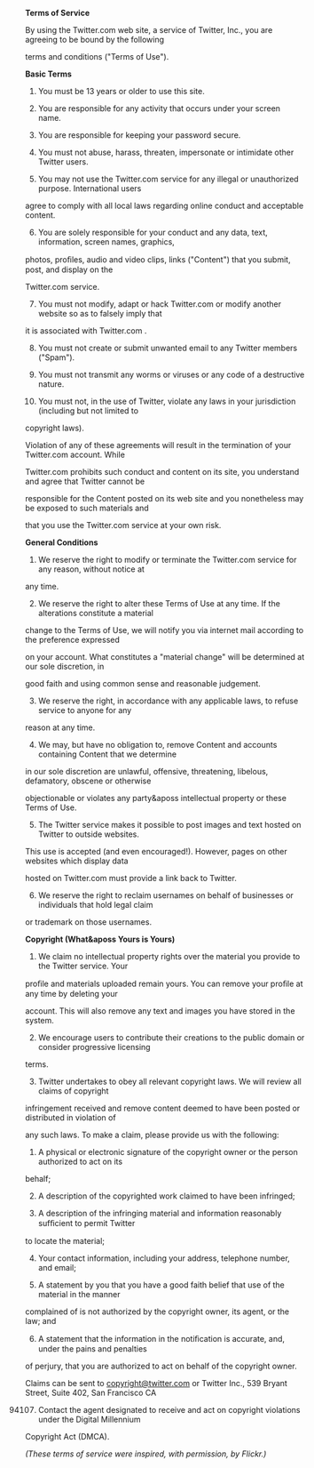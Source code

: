**Terms of Service**

By using the Twitter.com web site, a service of Twitter, Inc., you are agreeing to be bound by the following

terms and conditions ("Terms of Use").

**Basic Terms**

1. You must be 13 years or older to use this site.

2. You are responsible for any activity that occurs under your screen name.

3. You are responsible for keeping your password secure.

4. You must not abuse, harass, threaten, impersonate or intimidate other Twitter users.

5. You may not use the Twitter.com service for any illegal or unauthorized purpose. International users

agree to comply with all local laws regarding online conduct and acceptable content.

6. You are solely responsible for your conduct and any data, text, information, screen names, graphics,

photos, proﬁles, audio and video clips, links ("Content") that you submit, post, and display on the

Twitter.com service.

7. You must not modify, adapt or hack Twitter.com or modify another website so as to falsely imply that

it is associated with Twitter.com .

8. You must not create or submit unwanted email to any Twitter members ("Spam").

9. You must not transmit any worms or viruses or any code of a destructive nature.

10. You must not, in the use of Twitter, violate any laws in your jurisdiction (including but not limited to

copyright laws).

Violation of any of these agreements will result in the termination of your Twitter.com account. While

Twitter.com prohibits such conduct and content on its site, you understand and agree that Twitter cannot be

responsible for the Content posted on its web site and you nonetheless may be exposed to such materials and

that you use the Twitter.com service at your own risk.

**General Conditions**

1. We reserve the right to modify or terminate the Twitter.com service for any reason, without notice at

any time.

2. We reserve the right to alter these Terms of Use at any time. If the alterations constitute a material

change to the Terms of Use, we will notify you via internet mail according to the preference expressed

on your account. What constitutes a "material change" will be determined at our sole discretion, in

good faith and using common sense and reasonable judgement.

3. We reserve the right, in accordance with any applicable laws, to refuse service to anyone for any

reason at any time.

4. We may, but have no obligation to, remove Content and accounts containing Content that we determine

in our sole discretion are unlawful, offensive, threatening, libelous, defamatory, obscene or otherwise

objectionable or violates any party&aposs intellectual property or these Terms of Use.

5. The Twitter service makes it possible to post images and text hosted on Twitter to outside websites.

This use is accepted (and even encouraged!). However, pages on other websites which display data

hosted on Twitter.com must provide a link back to Twitter.

6. We reserve the right to reclaim usernames on behalf of businesses or individuals that hold legal claim

or trademark on those usernames.

**Copyright (What&aposs Yours is Yours)**

1. We claim no intellectual property rights over the material you provide to the Twitter service. Your

proﬁle and materials uploaded remain yours. You can remove your proﬁle at any time by deleting your

account. This will also remove any text and images you have stored in the system.

2. We encourage users to contribute their creations to the public domain or consider progressive licensing

terms.

3. Twitter undertakes to obey all relevant copyright laws. We will review all claims of copyright

infringement received and remove content deemed to have been posted or distributed in violation of

any such laws. To make a claim, please provide us with the following:

1. A physical or electronic signature of the copyright owner or the person authorized to act on its

behalf;

2. A description of the copyrighted work claimed to have been infringed;

3. A description of the infringing material and information reasonably sufﬁcient to permit Twitter

to locate the material;

4. Your contact information, including your address, telephone number, and email;

5. A statement by you that you have a good faith belief that use of the material in the manner

complained of is not authorized by the copyright owner, its agent, or the law; and

6. A statement that the information in the notiﬁcation is accurate, and, under the pains and penalties

of perjury, that you are authorized to act on behalf of the copyright owner.

Claims can be sent to copyright@twitter.com or Twitter Inc., 539 Bryant Street, Suite 402, San Francisco CA

94107. Contact the agent designated to receive and act on copyright violations under the Digital Millennium

Copyright Act (DMCA).

*(These terms of service were inspired, with permission, by Flickr.)*

